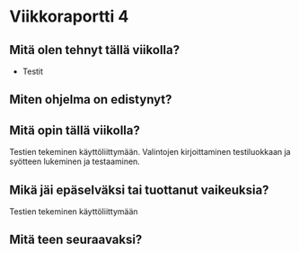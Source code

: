 # Viikkoraportti 4

## Mitä olen tehnyt tällä viikolla?
* Testit

## Miten ohjelma on edistynyt?


## Mitä opin tällä viikolla?
Testien tekeminen käyttöliittymään. Valintojen kirjoittaminen testiluokkaan ja syötteen lukeminen ja testaaminen. 

## Mikä jäi epäselväksi tai tuottanut vaikeuksia?
Testien tekeminen käyttöliittymään

## Mitä teen seuraavaksi?

